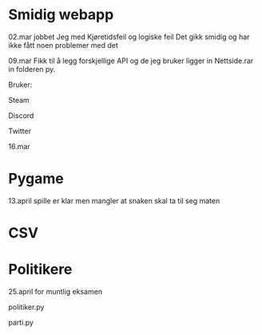 # Smidig webapp

02.mar 
jobbet Jeg med Kjøretidsfeil og logiske feil
Det gikk smidig og har ikke fått noen problemer med det 

09.mar 
Fikk til å legg forskjellige API og de jeg bruker ligger in Nettside.rar in folderen py.

Bruker:

Steam

Discord

Twitter

16.mar

# Pygame
13.april
spille er klar men mangler at snaken skal ta til seg maten

# CSV



# Politikere
25.april for muntlig eksamen

politiker.py

parti.py
